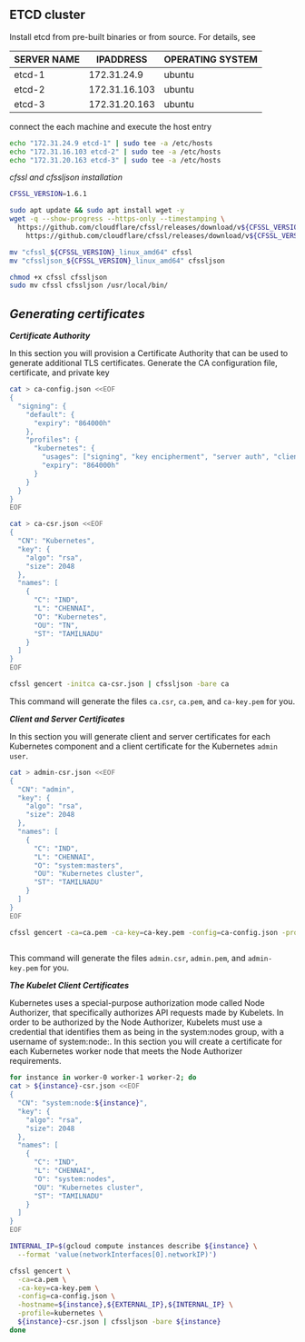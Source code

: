 ## ETCD cluster

Install etcd from pre-built binaries or from source. For details, see

| SERVER NAME | IPADDRESS | OPERATING SYSTEM |
|---|---|---|
|etcd-1| 172.31.24.9| ubuntu
|etcd-2| 172.31.16.103| ubuntu
|etcd-3| 172.31.20.163| ubuntu


connect the each machine and execute the host entry

```bash
echo "172.31.24.9 etcd-1" | sudo tee -a /etc/hosts
echo "172.31.16.103 etcd-2" | sudo tee -a /etc/hosts
echo "172.31.20.163 etcd-3" | sudo tee -a /etc/hosts
```

_cfssl and cfssljson installation_

```bash
CFSSL_VERSION=1.6.1

sudo apt update && sudo apt install wget -y
wget -q --show-progress --https-only --timestamping \
  https://github.com/cloudflare/cfssl/releases/download/v${CFSSL_VERSION}/cfssljson_${CFSSL_VERSION}_linux_amd64 \
    https://github.com/cloudflare/cfssl/releases/download/v${CFSSL_VERSION}/cfssl_${CFSSL_VERSION}_linux_amd64

mv "cfssl_${CFSSL_VERSION}_linux_amd64" cfssl
mv "cfssljson_${CFSSL_VERSION}_linux_amd64" cfssljson

chmod +x cfssl cfssljson
sudo mv cfssl cfssljson /usr/local/bin/

```

## _Generating certificates_

**_Certificate Authority_**

In this section you will provision a Certificate Authority that can be used to generate additional TLS certificates. Generate the CA configuration file, certificate, and private key

```bash
cat > ca-config.json <<EOF
{
  "signing": {
    "default": {
      "expiry": "864000h"
    },
    "profiles": {
      "kubernetes": {
        "usages": ["signing", "key encipherment", "server auth", "client auth"],
        "expiry": "864000h"
      }
    }
  }
}
EOF

cat > ca-csr.json <<EOF
{
  "CN": "Kubernetes",
  "key": {
    "algo": "rsa",
    "size": 2048
  },
  "names": [
    {
      "C": "IND",
      "L": "CHENNAI",
      "O": "Kubernetes",
      "OU": "TN",
      "ST": "TAMILNADU"
    }
  ]
}
EOF

cfssl gencert -initca ca-csr.json | cfssljson -bare ca
```

This command will generate the files `ca.csr`, `ca.pem`, and `ca-key.pem` for you.

**_Client and Server Certificates_**

In this section you will generate client and server certificates for each Kubernetes component and a client certificate for the Kubernetes `admin user`.

```bash
cat > admin-csr.json <<EOF
{
  "CN": "admin",
  "key": {
    "algo": "rsa",
    "size": 2048
  },
  "names": [
    {    
      "C": "IND",
      "L": "CHENNAI",
      "O": "system:masters",
      "OU": "Kubernetes cluster",
      "ST": "TAMILNADU"
    }
  ]
}
EOF

cfssl gencert -ca=ca.pem -ca-key=ca-key.pem -config=ca-config.json -profile=kubernetes admin-csr.json | cfssljson -bare admin
  
```
This command will generate the files `admin.csr`, `admin.pem`, and `admin-key.pem` for you.

**_The Kubelet Client Certificates_**

Kubernetes uses a special-purpose authorization mode called Node Authorizer, that specifically authorizes API requests made by Kubelets. In order to be authorized by the Node Authorizer, Kubelets must use a credential that identifies them as being in the system:nodes group, with a username of system:node:<nodeName>. In this section you will create a certificate for each Kubernetes worker node that meets the Node Authorizer requirements.

```bash
for instance in worker-0 worker-1 worker-2; do
cat > ${instance}-csr.json <<EOF
{
  "CN": "system:node:${instance}",
  "key": {
    "algo": "rsa",
    "size": 2048
  },
  "names": [
    {
      "C": "IND",
      "L": "CHENNAI",
      "O": "system:nodes",
      "OU": "Kubernetes cluster",
      "ST": "TAMILNADU"
    }
  ]
}
EOF

INTERNAL_IP=$(gcloud compute instances describe ${instance} \
  --format 'value(networkInterfaces[0].networkIP)')

cfssl gencert \
  -ca=ca.pem \
  -ca-key=ca-key.pem \
  -config=ca-config.json \
  -hostname=${instance},${EXTERNAL_IP},${INTERNAL_IP} \
  -profile=kubernetes \
  ${instance}-csr.json | cfssljson -bare ${instance}
done
```
